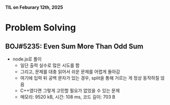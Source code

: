 **TIL on Feburary 12th, 2025**

# Problem Solving
## BOJ#5235: Even Sum More Than Odd Sum
* node.js로 풀이
    - 일단 출력 실수로 많은 시도를 함
    - 그리고, 문제를 대충 읽어서 쉬운 문제를 어렵게 돌아감
    - 여기에 입력 뒤 공백 문자가 있는 경우, split을 통해 거르는 게 정상 동작하질 않음
    - C++였다면 그렇게 고민할 필요가 없었을 수 있는 문제
    - 메모리: 9520 kB, 시간: 108 ms, 코드 길이: 703 B
